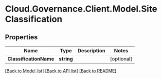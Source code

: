 # Cloud.Governance.Client.Model.SiteClassification
## Properties

Name | Type | Description | Notes
------------ | ------------- | ------------- | -------------
**ClassificationName** | **string** |  | [optional] 

[[Back to Model list]](../README.md#documentation-for-models) [[Back to API list]](../README.md#documentation-for-api-endpoints) [[Back to README]](../README.md)

